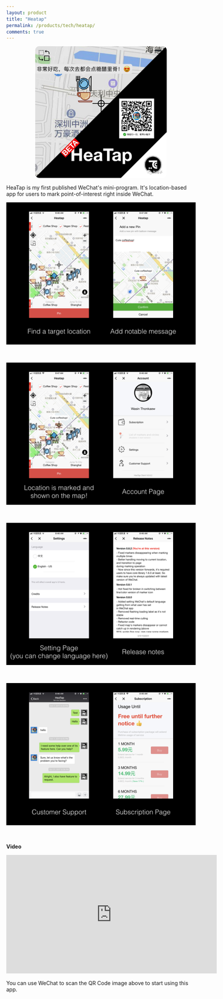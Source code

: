 ```yaml
---
layout: product
title: "Heatap"
permalink: /products/tech/heatap/
comments: true
---
```


<center><img src="/assets/images/tech/heatap.png" alt="heatap" style="max-width: 350px; border-radius: 10px; "/></center>

HeaTap is my first published WeChat's mini-program. It's location-based app for users to mark point-of-interest right inside WeChat.

![fkit](/assets/images/tech/heatap-001.png)

<br/>

![fkit](/assets/images/tech/heatap-002.png)

<br />

![fkit](/assets/images/tech/heatap-003.png)

<br />

![fkit](/assets/images/tech/heatap-004.png)

<br />

**Video**

<center><iframe width="560" height="315" src="https://www.youtube.com/embed/GoiwePbvqp8" frameborder="0" gesture="media" allow="encrypted-media" allowfullscreen></iframe></center>

You can use WeChat to scan the QR Code image above to start using this app.